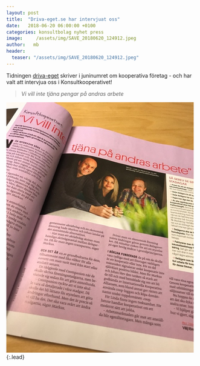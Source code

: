 ```yaml
---
layout: post
title:  "Driva-eget.se har intervjuat oss"
date:   2018-06-20 06:00:00 +0100
categories: konsultbolag nyhet press
image:     /assets/img/SAVE_20180620_124912.jpeg
author:   mb
header:
  teaser: "/assets/img/SAVE_20180620_124912.jpeg"
---
```


Tidningen [driva-eget](https://driva-eget.se) skriver i juninumret om kooperativa företag - och har valt att intervjua oss i Konsultkooperativet!

> *Vi vill inte tjäna pengar på andras arbete*


![Full-width image](/assets/img/SAVE_20180620_124912.jpeg){:.lead}
